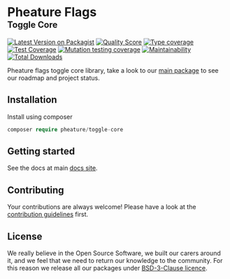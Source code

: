# Pheature Flags <br><sub><sup>Toggle Core</sup></sub>

[![Latest Version on Packagist][ico-version]][link-packagist]
[![Quality Score][ico-code-quality]][link-code-quality]
[![Type coverage][ico-psalm]][link-psalm]
[![Test Coverage][ico-coverage]][link-coverage]
[![Mutation testing coverage][ico-mutant]][link-mutant]
[![Maintainability][ico-maintain]][link-maintain]
[![Total Downloads][ico-downloads]][link-downloads]

Pheature flags toggle core library, take a look to our [main package](https://github.com/pheature-flags/pheature-flags) to see our roadmap and project status.

## Installation

Install using composer

```php
composer require pheature/toggle-core
```

## Getting started

See the docs at main [docs site](https://pheatureflags.io).

## Contributing

Your contributions are always welcome! Please have a look at the [contribution guidelines](./CONTRIBUTING.md) first.

## License

We really believe in the Open Source Software, we built our carers around it, and we feel that we need to return our
knowledge to the community. For this reason we release all our packages under [BSD-3-Clause licence](./LICENSE.md). 

[ico-version]: https://img.shields.io/packagist/v/pheature/toggle-core.svg?style=flat-square
[link-packagist]: https://packagist.org/packages/pheature/toggle-core
[ico-psalm]: https://shepherd.dev/github/pheature-flags/toggle-core/coverage.svg
[link-psalm]: https://shepherd.dev/github/pheature-flags/toggle-core
[ico-coverage]: https://codecov.io/gh/pheature-flags/toggle-core/branch/1.0.x/graph/badge.svg?token=DTQIQUZ106 
[link-coverage]: https://codecov.io/gh/pheature-flags/toggle-core
[ico-code-quality]: https://img.shields.io/scrutinizer/g/pheature-flags/toggle-core.svg?style=flat-square
[link-code-quality]: https://scrutinizer-ci.com/g/pheature-flags/toggle-core/badges/coverage.png?b=master
[ico-downloads]: https://img.shields.io/packagist/dt/pheature/toggle-core.svg?style=flat-square
[link-downloads]: https://packagist.org/packages/pheature/toggle-core
[ico-mutant]: https://img.shields.io/endpoint?style=flat&url=https%3A%2F%2Fbadge-api.stryker-mutator.io%2Fgithub.com%2Fpheature-flags%2Ftoggle-core%2F1.0.x
[link-mutant]: https://dashboard.stryker-mutator.io/reports/github.com/pheature-flags/toggle-core/1.0.x
[ico-maintain]: https://api.codeclimate.com/v1/badges/bfd8ab1bc4664ec724c0/maintainability
[link-maintain]: https://codeclimate.com/github/pheature-flags/toggle-model/maintainability
